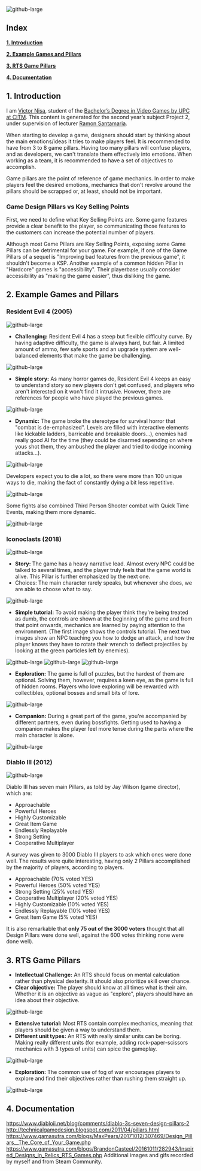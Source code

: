 
![github-large](images/Pillars%20Concept.png)

## Index

[**1. Introduction**](/Research-Project-Game-Pillars/docs/#1-introduction)

[**2. Example Games and Pillars**](/Research-Project-Game-Pillars/docs/#2-example-Games-and-pillars)

[**3. RTS Game Pillars**](/Research-Project-Game-Pillars/docs/#3-rts-game-pillars)

[**4. Documentation**](/Research-Project-Game-Pillars/docs/#4-documentation)



## 1. Introduction

I am [Victor Nisa](https://www.linkedin.com/in/victornisa/), student of the [Bachelor’s Degree in Video Games by UPC at CITM](https://www.citm.upc.edu/ing/estudis/graus-videojocs/). This content is generated for the second year’s
subject Project 2, under supervision of lecturer [Ramon Santamaria](https://es.linkedin.com/in/raysan).

When starting to develop a game, designers should start by thinking about the main emotions/ideas it tries to make players feel. It is recommended to have from 3 to 8 game pillars. Having too many pillars will confuse players, and as developers, we can't translate them effectively into emotions. When working as a team, it is recommended to have a set of objectives to accomplish.

Game pillars are the point of reference of game mechanics. In order to make players feel the desired emotions, mechanics that don't revolve around the pillars should be scrapped or, at least, should not be important. 

### Game Design Pillars vs Key Selling Points

First, we need to define what Key Selling Points are. Some game features provide a clear benefit to the player, so communicating those features to the customers can increase the potential number of players.

Although most Game Pillars are Key Selling Points, exposing some Game Pillars can be detrimental for your game. For example, if one of the Game Pillars of a sequel is "Improving bad features from the previous game", it shouldn't become a KSP. Another example of a common hidden Pillar in "Hardcore" games is "accessibility". Their playerbase usually consider accessibility as "making the game easier", thus disliking the game.

## 2. Example Games and Pillars

### Resident Evil 4 (2005)

![github-large](images/RE4%20Summary.gif)

- **Challenging:** Resident Evil 4 has a steep but flexible difficulty curve. By having adaptive difficulty, the game is always hard, but fair. A limited amount of ammo, few safe sports and an upgrade system are well-balanced elements that make the game be challenging. 

![github-large](images/RE4%20Difficulty.gif)

- **Simple story:** As many horror games do, Resident Evil 4 keeps an easy to understand story so new players don't get confused, and players who aren't interested on it won't find it intrusive. However, there are references for people who have played the previous games.

![github-large](images/RE4%20Story.gif)

- **Dynamic:** The game broke the stereotype for survival horror that "combat is de-emphasized". Levels are filled with interactive elements like kickable ladders, barricable and breakable doors...), enemies had really good AI for the time (they could be disarmed sepending on where yous shot them, they ambushed the player and tried to dodge incoming attacks...). 

![github-large](images/RE4%20Combat%202.gif)

Developers expect you to die a lot, so there were more than 100 unique ways to die, making the fact of constantly dying a bit less repetitive.

![github-large](images/RE4%20Death.gif)

Some fights also combined Third Person Shooter combat with Quick Time Events, making them more dynamic.

![github-large](images/RE4%20Combat.gif)

### Iconoclasts (2018)

![github-large](images/ICO%20Companion%202.gif)

- **Story:** The game has a heavy narrative lead. Almost every NPC could be talked to several times, and the player truly feels that the game world is alive. This Pillar is further emphasized by the next one.
- Choices: The main character rarely speaks, but whenever she does, we are able to choose what to say. 

![github-large](images/ICO%20Story.gif)

- **Simple tutorial:** To avoid making the player think they're being treated as dumb, the controls are shown at the beginning of the game and from that point onwards, mechanics are learned by paying attention to the environment. (The first image shows the controls tutorial. The next two images show an NPC teaching you how to dodge an attack, and how the player knows they have to rotate their wrench to deflect projectiles by looking at the green particles left by enemies).

![github-large](images/ICO%20Tutorial%203.gif)
![github-large](images/ICO%20Tutorial%202.gif)
![github-large](images/ICO%20Tutorial.gif)

- **Exploration:** The game is full of puzzles, but the hardest of them are optional. Solving them, however, requires a keen eye, as the game is full of hidden rooms. Players who love exploring will be rewarded with collectibles, optional bosses and small bits of lore.

![github-large](images/ICO%20Exploration.gif)

- **Companion:** During a great part of the game, you're accompanied by different partners, even during bossfights. Getting used to having a companion makes the player feel more tense during the parts where the main character is alone.

![github-large](images/ICO%20Companion.gif)

### Diablo III (2012)

![github-large](images/D3%20Screenshot.jpeg)

Diablo III has seven main Pillars, as told by Jay Wilson (game director), which are:

- Approachable
- Powerful Heroes
- Highly Customizable
- Great Item Game
- Endlessly Replayable
- Strong Setting
- Cooperative Multiplayer

A survey was given to 3000 Diablo III players to ask which ones were done well. The results were quite interesting, having only 2 Pillars accomplished by the majority of players, according to players.

- Approachable (70% voted YES)
- Powerful Heroes (50% voted YES)
- Strong Setting (25% voted YES)
- Cooperative Multiplayer (20% voted YES)
- Highly Customizable (10% voted YES)
- Endlessly Replayable (10% voted YES)
- Great Item Game (5% voted YES)

It is also remarkable that **only 75 out of the 3000 voters** thought that all Design Pillars were done well, against the 600 votes thinking none were done well).

## 3. RTS Game Pillars

- **Intellectual Challenge:** An RTS should focus on mental calculation rather than physical dexterity. It should also prioritize skill over chance.
- **Clear objective:** The player should know at all times what is their aim. Whether it is an objective as vague as "explore", players should have an idea about their objective.

![github-large](images/FFXII-Obj.png)

- **Extensive tutorial:** Most RTS contain complex mechanics, meaning that players should be given a way to understand them.
- **Different unit types:** An RTS with really similar units can be boring. Making really different units (for example, adding rock-paper-scissors mechanics with 3 types of units) can spice the gameplay.

![github-large](images/FFXII-Rock.png)

- **Exploration:** The common use of fog of war encourages players to explore and find their objectives rather than rushing them straight up.

![github-large](images/RTS-FOW.png)

## 4. Documentation
https://www.diabloii.net/blog/comments/diablo-3s-seven-design-pillars-2
http://technicalgamedesign.blogspot.com/2011/04/pillars.html
https://www.gamasutra.com/blogs/MaxPears/20171012/307469/Design_Pillars__The_Core_of_Your_Game.php
https://www.gamasutra.com/blogs/BrandonCasteel/20161011/282943/Inspired_Designs_in_Relics_RTS_Games.php
Additional images and gifs recorded by myself and from Steam Community.
